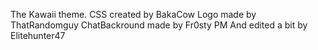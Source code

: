 The Kawaii theme. CSS created by BakaCow Logo made by ThatRandomguy ChatBackround made by Fr0sty PM
And edited a bit by Elitehunter47
